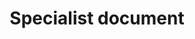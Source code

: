 ---
layout: frontend-template-documentation
sectionKey: Frontend templates
eleventyNavigation:
  parent: Finder
title: Specialist document
description: Specialist Document finders are used to search for Specialist documents
figmaLink:
howItWorks: The returned results in this finder are exclusively specialist documents. Thus, every document on the page will have the `specialist_document` content schema .
examples:
  0:
    title: "AAIB: Air Accidents Investigation Branch reports"
    link: https://www.gov.uk/aaib-reports
  1:
    title: Competition and Markets Authority cases and projects
    link: https://www.gov.uk/cma-cases
  2:
    title: Countryside Stewardship grant finder
    link: https://www.gov.uk/countryside-stewardship-grants
contentDataLink:
contentSchema:
  title: finder
  link: https://docs.publishing.service.gov.uk/content-schemas/finder.html
contentType:
  title: finder
  link: https://docs.publishing.service.gov.uk/document-types/finder.html
publishingApp:
components:
  0:
    componentName: Layout super navigation header
    componentURL: https://components.publishing.service.gov.uk/component-guide/layout_super_navigation_header
    generated: auto
    input:
  1:
    componentName: Contextual breadcrumbs
    componentURL: https://components.publishing.service.gov.uk/component-guide/contextual_breadcrumbs
    generated: auto
    input:
  2:
    componentName: The [Search](https://components.publishing.service.gov.uk/component-guide/search) component is above the filters, which occupies `1/3` of the page
    componentURL: 
    generated: auto
    input:
  3:
    componentName: Heading
    componentURL: https://components.publishing.service.gov.uk/component-guide/heading
    generated: auto
    input:
  4:
    componentName: "[Option select](https://components.publishing.service.gov.uk/component-guide/option_select) appears within the search filter"
    componentURL:
    generated: auto
    input:
  5:
    componentName: "[Select](https://components.publishing.service.gov.uk/component-guide/select) appears within the search filter"
    componentURL:
    generated: auto
    input:
  6:
    componentName: "[Form checkboxes](https://components.publishing.service.gov.uk/component-guide/checkboxes) appears within the search filter"
    componentURL:
    generated: auto
    input:
  7:
    componentName: "[Form hint text](https://components.publishing.service.gov.uk/component-guide/hint) appears within the search filter"
    componentURL:
    generated: auto
    input:
  8:
    componentName: "[Date filter](https://govuk-finder-frontend.herokuapp.com/component-guide/date_filter) appears within the search filter"
    componentURL:
    generated: auto
    input:
  9:
    componentName: All the filters are within the [Expander](https://govuk-finder-frontend.herokuapp.com/component-guide/expander)
    componentURL: 
    generated: auto
    input:
  10:
    componentName: "[Previous and next navigation](https://components.publishing.service.gov.uk/component-guide/previous_and_next_navigation) appears if there is more than 20 returned search results"
    componentURL: 
    generated: auto
    input:
  11:
    componentName: Subscription link
    componentURL: https://components.publishing.service.gov.uk/component-guide/subscription_links
    generated: auto
    input:
  12:
    componentName: Document list
    componentURL: https://components.publishing.service.gov.uk/component-guide/document_list
    generated: auto
    input:
  13:
    componentName: Feedback
    componentURL: https://components.publishing.service.gov.uk/component-guide/feedback
    generated: auto
    input:
  14:
    componentName: Layout footer
    componentURL: https://components.publishing.service.gov.uk/component-guide/layout_footer
    generated: auto
    input:
  15:
    componentName: Page title
    componentURL: https://components.publishing.service.gov.uk/component-guide/title
    generated: auto
    input:
  16:
    componentName: The [Govspeak content](https://components.publishing.service.gov.uk/component-guide/govspeak) is situated above the filter and returned results
    componentURL:
    generated: auto
    input:
  17:
    componentName: Phase banner
    componentURL: https://components.publishing.service.gov.uk/component-guide/phase_banner
    generated: auto
    input:
  18:
    componentName: Metadata block
    componentURL: https://components.publishing.service.gov.uk/component-guide/metadata
    generated: auto
    input:
insights:
  0:
    title:
    link:
    description:
    date:
issues:
  0:
    title:
    link:
issueLink:
---
